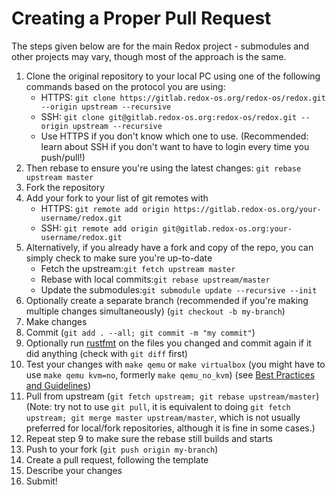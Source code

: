 # Creating a Proper Pull Request

The steps given below are for the main Redox project - submodules and other projects may vary, though most of the approach is the same.


1. Clone the original repository to your local PC using one of the following commands based on the protocol you are using:
    * HTTPS: `git clone https://gitlab.redox-os.org/redox-os/redox.git --origin upstream --recursive`
    * SSH: `git clone git@gitlab.redox-os.org:redox-os/redox.git --origin upstream --recursive`
    * Use HTTPS if you don't know which one to use. (Recommended: learn about SSH if you don't want to have to login every time you push/pull!)
2. Then rebase to ensure you're using the latest changes: `git rebase upstream master`
3. Fork the repository
4. Add your fork to your list of git remotes with
    * HTTPS: `git remote add origin https://gitlab.redox-os.org/your-username/redox.git`
    * SSH: `git remote add origin git@gitlab.redox-os.org:your-username/redox.git`
5. Alternatively, if you already have a fork and copy of the repo, you can simply check to make sure you're up-to-date
    * Fetch the upstream:`git fetch upstream master`
    * Rebase with local commits:`git rebase upstream/master`
    * Update the submodules:`git submodule update --recursive --init`
6. Optionally create a separate branch (recommended if you're making multiple changes simultaneously) (`git checkout -b my-branch`)
7. Make changes
8. Commit (`git add . --all; git commit -m "my commit"`)
9. Optionally run [rustfmt](https://gitlab.redox-os.org/rust-lang-nursery/rustfmt) on the files you changed and commit again if it did anything (check with `git diff` first)
10. Test your changes with `make qemu` or `make virtualbox` (you might have to use `make qemu kvm=no`, formerly `make qemu_no_kvm`)
(see [Best Practices and Guidelines](../best_practices/overview.html))
11. Pull from upstream (`git fetch upstream; git rebase upstream/master`) (Note: try not to use `git pull`, it is equivalent to doing `git fetch upstream; git merge master upstream/master`, which is not usually preferred for local/fork repositories, although it is fine in some cases.)
12. Repeat step 9 to make sure the rebase still builds and starts
13. Push to your fork (`git push origin my-branch`)
14. Create a pull request, following the template
15. Describe your changes
16. Submit!

